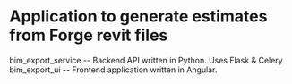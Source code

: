 # Application to generate estimates from Forge revit files 
bim_export_service -- Backend API written in Python. Uses Flask & Celery
bim_export_ui -- Frontend application written in Angular.